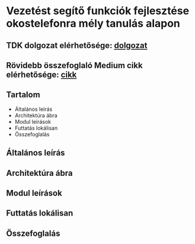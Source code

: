 # Vezetést segítő funkciók fejlesztése okostelefonra mély tanulás alapon

## TDK dolgozat elérhetősége: [dolgozat](http://tdk.bme.hu/VIK/Neural/Vezetest-segito-funkciok-fejlesztese)

## Rövidebb összefoglaló Medium cikk elérhetősége: [cikk](http://tdk.bme.hu/VIK/Neural/Vezetest-segito-funkciok-fejlesztese)

## Tartalom

- Általános leírás
- Architektúra ábra
- Modul leírások
- Futtatás lokálisan 
- Összefoglalás

## Általános leírás
## Architektúra ábra
## Modul leírások
## Futtatás lokálisan 
## Összefoglalás
